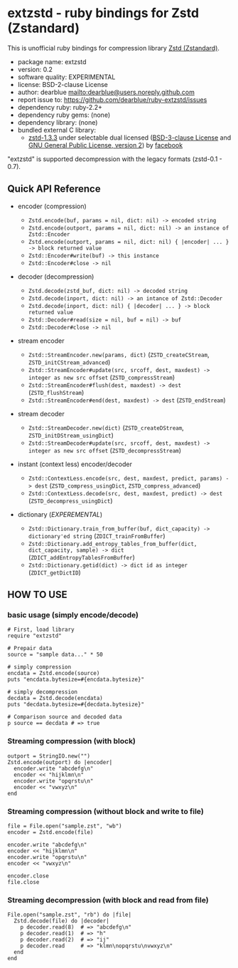# extzstd - ruby bindings for Zstd (Zstandard)

This is unofficial ruby bindings for compression library
[Zstd (Zstandard)](https://github.com/facebook/zstd).

  * package name: extzstd
  * version: 0.2
  * software quality: EXPERIMENTAL
  * license: BSD-2-clause License
  * author: dearblue <mailto:dearblue@users.noreply.github.com>
  * report issue to: <https://github.com/dearblue/ruby-extzstd/issues>
  * dependency ruby: ruby-2.2+
  * dependency ruby gems: (none)
  * dependency library: (none)
  * bundled external C library:
      * [zstd-1.3.3](https://github.com/facebook/zstd/tree/v1.3.3)
        under selectable dual licensed ([BSD-3-clause License](https://github.com/facebook/zstd/blob/v1.3.3/LICENSE) and [GNU General Public License, version 2](https://github.com/facebook/zstd/blob/v1.3.3/COPYING))
        by [facebook](https://github.com/facebook)

"extzstd" is supported decompression with the legacy formats (zstd-0.1 - 0.7).


## Quick API Reference

  * encoder (compression)
      * ``Zstd.encode(buf, params = nil, dict: nil) -> encoded string``
      * ``Zstd.encode(outport, params = nil, dict: nil) -> an instance of Zstd::Encoder``
      * ``Zstd.encode(outport, params = nil, dict: nil) { |encoder| ... } -> block returned value``
      * ``Zstd::Encoder#write(buf) -> this instance``
      * ``Zstd::Encoder#close -> nil``

  * decoder (decompression)
      * ``Zstd.decode(zstd_buf, dict: nil) -> decoded string``
      * ``Zstd.decode(inport, dict: nil) -> an intance of Zstd::Decoder``
      * ``Zstd.decode(inport, dict: nil) { |decoder| ... } -> block returned value``
      * ``Zstd::Decoder#read(size = nil, buf = nil) -> buf``
      * ``Zstd::Decoder#close -> nil``

  * stream encoder
      * ``Zstd::StreamEncoder.new(params, dict)`` (``ZSTD_createCStream``, ``ZSTD_initCStream_advanced``)
      * ``Zstd::StreamEncoder#update(src, srcoff, dest, maxdest) -> integer as new src offset`` (``ZSTD_compressStream``)
      * ``Zstd::StreamEncoder#flush(dest, maxdest) -> dest`` (``ZSTD_flushStream``)
      * ``Zstd::StreamEncoder#end(dest, maxdest) -> dest`` (``ZSTD_endStream``)

  * stream decoder
      * ``Zstd::StreamDecoder.new(dict)`` (``ZSTD_createDStream``, ``ZSTD_initDStream_usingDict``)
      * ``Zstd::StreamDecoder#update(src, srcoff, dest, maxdest) -> integer as new src offset`` (``ZSTD_decompressStream``)

  * instant (context less) encoder/decoder
      * ``Zstd::ContextLess.encode(src, dest, maxdest, predict, params) -> dest`` (``ZSTD_compress_usingDict``, ``ZSTD_compress_advanced``)
      * ``Zstd::ContextLess.decode(src, dest, maxdest, predict) -> dest`` (``ZSTD_decompress_usingDict``)

  * dictionary (*EXPEREMENTAL*)
      * ``Zstd::Dictionary.train_from_buffer(buf, dict_capacity) -> dictionary'ed string`` (``ZDICT_trainFromBuffer``)
      * ``Zstd::Dictionary.add_entropy_tables_from_buffer(dict, dict_capacity, sample) -> dict`` (``ZDICT_addEntropyTablesFromBuffer``)
      * ``Zstd::Dictionary.getid(dict) -> dict id as integer`` (``ZDICT_getDictID``)


## HOW TO USE

### basic usage (simply encode/decode)

``` ruby:ruby
# First, load library
require "extzstd"

# Prepair data
source = "sample data..." * 50

# simply compression
encdata = Zstd.encode(source)
puts "encdata.bytesize=#{encdata.bytesize}"

# simply decompression
decdata = Zstd.decode(encdata)
puts "decdata.bytesize=#{decdata.bytesize}"

# Comparison source and decoded data
p source == decdata # => true
```

### Streaming compression (with block)

``` ruby:ruby
outport = StringIO.new("")
Zstd.encode(outport) do |encoder|
  encoder.write "abcdefg\n"
  encoder << "hijklmn\n"
  encoder.write "opqrstu\n"
  encoder << "vwxyz\n"
end
```

### Streaming compression (without block and write to file)

``` ruby:ruby
file = File.open("sample.zst", "wb")
encoder = Zstd.encode(file)

encoder.write "abcdefg\n"
encoder << "hijklmn\n"
encoder.write "opqrstu\n"
encoder << "vwxyz\n"

encoder.close
file.close
```

### Streaming decompression (with block and read from file)

``` ruby:ruby
File.open("sample.zst", "rb") do |file|
  Zstd.decode(file) do |decoder|
    p decoder.read(8)  # => "abcdefg\n"
    p decoder.read(1)  # => "h"
    p decoder.read(2)  # => "ij"
    p decoder.read     # => "klmn\nopqrstu\nvwxyz\n"
  end
end
```
